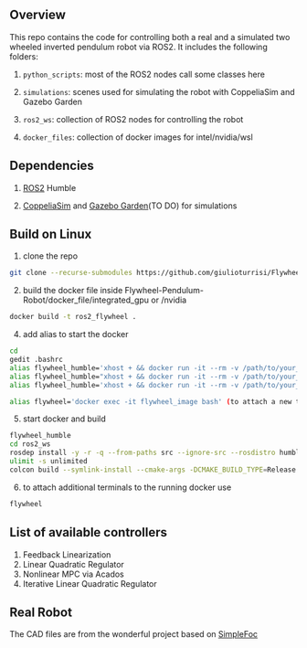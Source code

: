 ## Overview
This repo contains the code for controlling both a real and a simulated two wheeled inverted pendulum robot via ROS2. It includes the following folders:

1. ```python_scripts```: most of the ROS2 nodes call some classes here
 
2. ```simulations```: scenes used for simulating the robot with CoppeliaSim and Gazebo Garden

3. ```ros2_ws```: collection of ROS2 nodes for controlling the robot

4. ```docker_files```: collection of docker images for intel/nvidia/wsl

 
## Dependencies
1. [ROS2](https://docs.ros.org/en/humble/Installation.html) Humble

2. [CoppeliaSim](https://www.coppeliarobotics.com/downloads) and [Gazebo Garden](https://gazebosim.org/home)(TO DO) for simulations 





## Build on Linux
1. clone the repo
```sh
git clone --recurse-submodules https://github.com/giulioturrisi/Flywheel-Pendulum-Robot.git
```

2. build the docker file inside Flywheel-Pendulum-Robot/docker_file/integrated_gpu or /nvidia
```sh
docker build -t ros2_flywheel .
```

4. add alias to start the docker
```sh
cd 
gedit .bashrc
alias flywheel_humble='xhost + && docker run -it --rm -v /path/to/your_folder/Flywheel-Pendulum-Robot:/home/ -v /tmp/.X11-unix:/tmp/.X11-unix:rw --device=/dev/input/ -e DISPLAY=$DISPLAY -e WAYLAND_DISPLAY=$WAYLAND_DISPLAY  -e QT_X11_NO_MITSHM=1 --gpus all --name flywheel_image ros2_flywheel'  (if used /nvidia)
alias flywheel_humble="xhost + && docker run -it --rm -v /path/to/your_folder/Flywheel-Pendulum-Robot:/home/ -v /tmp/.X11-unix:/tmp/.X11-unix --device=/dev/dri --device=/dev/input/ -e DISPLAY=$DISPLAY -e WAYLAND_DISPLAY=$WAYLAND_DISPLAY --name flywheel_image  ros2_flywheel" (if used /integrated_gpu)
alias flywheel_humble='xhost + && docker run -it --rm -v /path/to/your_folder/Flywheel-Pendulum-Robot:/home/ -v /tmp/.X11-unix:/tmp/.X11-unix -v /mnt/wslg:/mnt/wslg -v /usr/lib/wsl:/usr/lib/wsl --device=/dev/dxg -e DISPLAY=$DISPLAY -e WAYLAND_DISPLAY=$WAYLAND_DISPLAY -e XDG_RUNTIME_DIR=$XDG_RUNTIME_DIR -e PULSE_SERVER=$PULSE_SERVER -e LD_LIBRARY_PATH=/usr/lib/wsl/lib --name flywheel_image ros2_flywheel' (if Windows Linux Subsystem)

alias flywheel='docker exec -it flywheel_image bash' (to attach a new terminal to the running docker)
```

5. start docker and build
```sh
flywheel_humble
cd ros2_ws
rosdep install -y -r -q --from-paths src --ignore-src --rosdistro humble
ulimit -s unlimited
colcon build --symlink-install --cmake-args -DCMAKE_BUILD_TYPE=Release
```

6. to attach additional terminals to the running docker use
```sh
flywheel
```

## List of available controllers
1. Feedback Linearization
2. Linear Quadratic Regulator
3. Nonlinear MPC via Acados
4. Iterative Linear Quadratic Regulator


## Real Robot
The CAD files are from the wonderful project based on [SimpleFoc](https://github.com/simplefoc/Arduino-FOC-reaction-wheel-inverted-pendulum)